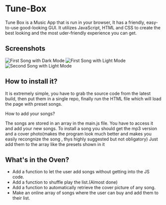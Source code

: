 # Tune-Box
Tune Box is a Music App that is run in your browser, It has a friendly, easy-to-use good-looking GUI. It utilizes JavaScript, HTML and CSS to create the best looking and the most uder-friendly experience you can get.

## Screenshots

![First Song with Dark Mode](/imgages/Screenshots/20210105_110354.png)
![First Song with Light Mode](/imgages/Screenshots/20210105_110340.png)
![Second Song with Light Mode](/imgages/Screenshots/20210105_110417.png)

## How to install it?

It is extremely simple, you have to grab the source code from the latest build, then put them in a single repo, finally run the HTML file which will load the page with preset songs.

How to add your songs?

The songs are stored in an array in the main.js file. You have to access it and add your new songs. To install a song you
should get the mp3 version and a cover photo(makes the program look much better and makes you easily recongnize the song
, thys highly suggested but not obligatory) Just add them to the array like the presets shown in it

##  What's in the Oven?

* Add a function to let the user add songs without getting into the JS code.
* Add a function to shuffle play the list.(Almost done)
* Add a function to automatically retrieve the cover picture of any song.
* Make an online array of songs where the user can buy and add them to their list.
